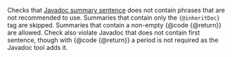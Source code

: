 Checks that [Javadoc summary
sentence](https://www.oracle.com/technical-resources/articles/java/javadoc-tool.html#firstsentence)
does not contain phrases that are not recommended to use. Summaries that
contain only the `{@inheritDoc}` tag are skipped. Summaries that contain
a non-empty {@code {@return}} are allowed. Check also violate Javadoc
that does not contain first sentence, though with {@code {@return}} a
period is not required as the Javadoc tool adds it.
